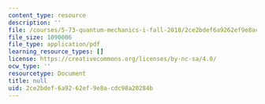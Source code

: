 ```yaml
---
content_type: resource
description: ''
file: /courses/5-73-quantum-mechanics-i-fall-2018/2ce2bdef6a9262ef9e8acdc98a20284b_MIT5_73F18_Lec20.pdf
file_size: 1090006
file_type: application/pdf
learning_resource_types: []
license: https://creativecommons.org/licenses/by-nc-sa/4.0/
ocw_type: ''
resourcetype: Document
title: null
uid: 2ce2bdef-6a92-62ef-9e8a-cdc98a20284b
---
```

